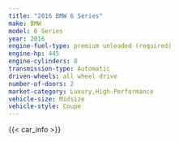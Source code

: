 ```yaml
---
title: "2016 BMW 6 Series"
make: BMW
model: 6 Series
year: 2016
engine-fuel-type: premium unleaded (required)
engine-hp: 445
engine-cylinders: 8
transmission-type: Automatic
driven-wheels: all wheel drive
number-of-doors: 2
market-category: Luxury,High-Performance
vehicle-size: Midsize
vehicle-style: Coupe
---
```


{{< car_info >}}
